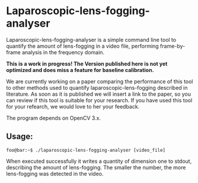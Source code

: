 # Laparoscopic-lens-fogging-analyser

Laparoscopic-lens-fogging-analyser is a simple command line tool to quantify the amount of lens-fogging in a video file, performing frame-by-frame analysis in the frequency domain.

**This is a work in progress! The Version published here is not yet optimized and does miss a feature for baseline calibration.**

We are currently working on a paper comparing the performance of this tool to other methods used to quantify laparoscopic-lens-fogging described in literature. 
As soon as it is published we will insert a link to the paper, so you can review if this tool is suitable for your research.
If you have used this tool for your refearch, we would love to her your feedback.


The program depends on OpenCV 3.x.

## Usage:
```console
foo@bar:~$ ./laparoscopic-lens-fogging-analyser [video_file]
```

When executed successfully it writes a quantity of dimension one to stdout, describing the amount of lens-fogging. The smaller the number, the more lens-fogging was detected in the video.


